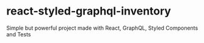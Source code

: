 # react-styled-graphql-inventory
Simple but powerful project made with React, GraphQL, Styled Components and Tests
